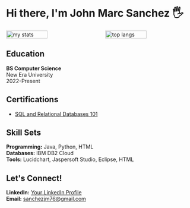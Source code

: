 <h1>Hi there, I'm John Marc Sanchez 🖐</h1>

<div style="display: flex; justify-content: space-between;">
    <img alt="my stats" width="47%" src="https://github-readme-stats.vercel.app/api?username=jmSanchezzz&show_icons=true"/>
    <img alt="top langs" width="47%" src="https://github-readme-stats.vercel.app/api/top-langs/?username=jmSanchezzz&layout=compact"/>
</div>

<h2>Education</h2>
<p><strong>BS Computer Science</strong><br>
   New Era University<br>
   2022-Present</p>

<h2>Certifications</h2>
<ul>
    <li><a href="https://courses.cognitiveclass.ai/certificates/6d85742191544dfea0dd93ca0da178bf">SQL and Relational Databases 101</a></li>
</ul>

<h2>Skill Sets</h2>
<p><strong>Programming:</strong> Java, Python, HTML<br>
   <strong>Databases:</strong> IBM DB2 Cloud<br>
   <strong>Tools:</strong> Lucidchart, Jaspersoft Studio, Eclipse, HTML</p>
    
<h2>Let's Connect!</h2>
<p><strong>LinkedIn:</strong> <a href="#">Your LinkedIn Profile</a><br>
   <strong>Email:</strong> <a href="mailto:sanchezjm76@gmail.com">sanchezjm76@gmail.com</a></p>
